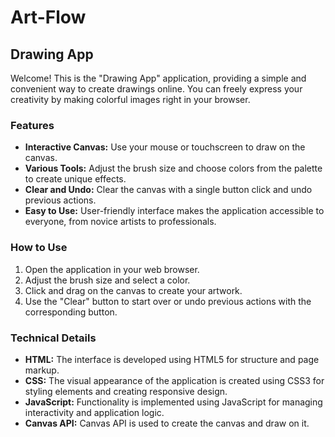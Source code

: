 

# Art-Flow

## Drawing App

Welcome! This is the "Drawing App" application, providing a simple and convenient way to create drawings online. You can freely express your creativity by making colorful images right in your browser.

### Features
- **Interactive Canvas:** Use your mouse or touchscreen to draw on the canvas.
- **Various Tools:** Adjust the brush size and choose colors from the palette to create unique effects.
- **Clear and Undo:** Clear the canvas with a single button click and undo previous actions.
- **Easy to Use:** User-friendly interface makes the application accessible to everyone, from novice artists to professionals.

### How to Use
1. Open the application in your web browser.
2. Adjust the brush size and select a color.
3. Click and drag on the canvas to create your artwork.
4. Use the "Clear" button to start over or undo previous actions with the corresponding button.

### Technical Details
- **HTML:** The interface is developed using HTML5 for structure and page markup.
- **CSS:** The visual appearance of the application is created using CSS3 for styling elements and creating responsive design.
- **JavaScript:** Functionality is implemented using JavaScript for managing interactivity and application logic.
- **Canvas API:** Canvas API is used to create the canvas and draw on it.
